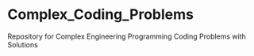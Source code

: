 # Complex_Coding_Problems
Repository for Complex Engineering Programming Coding Problems with Solutions
